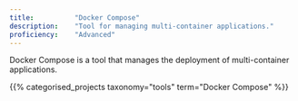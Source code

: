 ```yaml
---
title: 			"Docker Compose"
description: 	"Tool for managing multi-container applications."
proficiency:	"Advanced"
---
```


Docker Compose is a tool that manages the deployment of multi-container applications.

{{% categorised_projects taxonomy="tools" term="Docker Compose" %}}